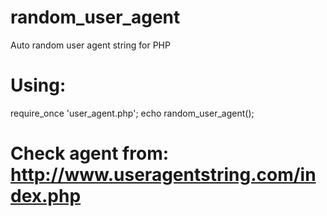 # random_user_agent
Auto random user agent string for PHP

# Using:

require_once 'user_agent.php';
echo random_user_agent();

# Check agent from: http://www.useragentstring.com/index.php
